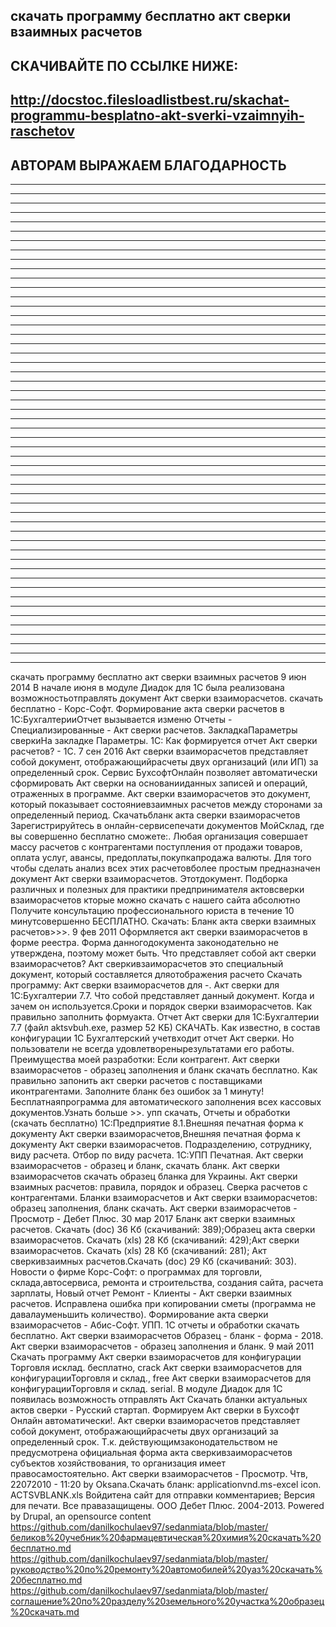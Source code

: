 скачать программу бесплатно акт сверки взаимных расчетов
--------------------------------------------------
СКАЧИВАЙТЕ ПО ССЫЛКЕ НИЖЕ:
--------------------------------------------------
http://docstoc.filesloadlistbest.ru/skachat-programmu-besplatno-akt-sverki-vzaimnyih-raschetov
--------------------------------------------------
АВТОРАМ ВЫРАЖАЕМ БЛАГОДАРНОСТЬ
--------------------------------------------------
--------------------------------------------------
--------------------------------------------------
--------------------------------------------------
--------------------------------------------------
--------------------------------------------------
--------------------------------------------------
--------------------------------------------------
--------------------------------------------------
--------------------------------------------------
--------------------------------------------------
--------------------------------------------------
--------------------------------------------------
--------------------------------------------------
--------------------------------------------------
--------------------------------------------------
--------------------------------------------------
--------------------------------------------------
--------------------------------------------------
--------------------------------------------------
--------------------------------------------------
--------------------------------------------------
--------------------------------------------------
--------------------------------------------------
--------------------------------------------------
--------------------------------------------------
--------------------------------------------------
--------------------------------------------------
--------------------------------------------------
--------------------------------------------------
--------------------------------------------------
--------------------------------------------------
--------------------------------------------------
--------------------------------------------------
--------------------------------------------------
--------------------------------------------------
--------------------------------------------------
--------------------------------------------------
--------------------------------------------------
--------------------------------------------------
--------------------------------------------------
--------------------------------------------------
--------------------------------------------------
--------------------------------------------------
--------------------------------------------------
--------------------------------------------------
--------------------------------------------------
--------------------------------------------------
--------------------------------------------------
--------------------------------------------------
--------------------------------------------------
--------------------------------------------------
--------------------------------------------------
скачать программу бесплатно акт сверки взаимных расчетов 9 июн 2014  В начале июня в модуле Диадок для 1С была реализована возможностьотправлять документ Акт сверки взаиморасчетов. скачать бесплатно - Корс-Софт. Формирование акта сверки расчетов в 1С:БухгалтерииОтчет вызывается изменю Отчеты - Специализированные - Акт сверки расчетов. ЗакладкаПараметры сверкиНа закладке Параметры. 1С: Как формируется отчет Акт сверки расчетов? - 1С. 7 сен 2016  Акт сверки взаиморасчетов представляет собой документ, отображающийрасчеты двух организаций (или ИП) за определенный срок. Сервис БухсофтОнлайн позволяет автоматически сформировать Акт сверки на основанииданных записей и операций, отраженных в программе. Акт сверки взаиморасчетов  это документ, который показывает состояниевзаимных расчетов между сторонами за определенный период.  Скачатьбланк акта сверки взаиморасчетов  Зарегистрируйтесь в онлайн-сервисепечати документов МойСклад, где вы совершенно бесплатно сможете:. Любая организация совершает массу расчетов с контрагентами поступления от продажи товаров, оплата услуг, авансы, предоплаты,покупкапродажа валюты. Для того чтобы сделать анализ всех этих расчетовболее простым предназначен документ Акт сверки взаиморасчетов. Этотдокумент. Подборка различных и полезных для практики предпринимателя актовсверки взаиморасчетов кторые можно скачать с нашего сайта абсолютно Получите консультацию профессионального юриста в течение 10 минутсовершенно БЕСПЛАТНО.  Скачать: Бланк акта сверки взаимных расчетов>>>. 9 фев 2011  Оформляется акт сверки взаиморасчетов в форме реестра. Форма данногодокумента законодательно не утверждена, поэтому может быть. Что представляет собой акт сверки взаиморасчетов? Акт сверкивзаиморасчетов  это специальный документ, который составляется дляотображения расчето
Скачать программу: Акт сверки взаиморасчетов для  -. Акт сверки для 1С:Бухгалтерии 7.7. Что собой представляет данный документ. Когда и зачем он используется.Сроки и порядок сверки взаиморасчетов. Как правильно заполнить формуакта. Отчет Акт сверки для 1С:Бухгалтерии 7.7 (файл aktsvbuh.exe, размер 52 КБ) СКАЧАТЬ. Как известно, в состав конфигурации 1С Бухгалтерский учетвходит отчет Акт сверки. Но пользователи не всегда удовлетворенырезультатами его работы. Преимущества моей разработки: Если контрагент. Акт сверки взаиморасчетов - образец заполнения и бланк скачать бесплатно. Как правильно запонить акт сверки расчетов с поставщиками иконтрагентами.  Заполните бланк без ошибок за 1 минуту! Бесплатнаяпрограмма для автоматического заполнения всех кассовых документов.Узнать больше >>. упп скачать, Отчеты и обработки (скачать бесплатно)  1С:Предприятие 8.1.Внешняя печатная форма к документу Акт сверки взаиморасчетов,Внешняя печатная форма к документу Акт сверки взаиморасчетов. Подразделению, сотруднику, виду расчета. Отбор по виду расчета. 1С:УПП Печатная. Акт сверки взаиморасчетов - образец и бланк, скачать бланк. Акт сверки взаиморасчетов  скачать образец бланка для Украины. Акт сверки взаимных расчетов: правила, порядок и образец. Сверка расчетов с контрагентами. Бланки взаиморасчетов и
Акт сверки взаиморасчетов: образец заполнения, бланк скачать. Акт сверки взаиморасчетов - Просмотр  - Дебет Плюс. 30 мар 2017  Бланк акт сверки взаимных расчетов. Скачать (doc) 36 Кб (скачиваний: 389);Образец акта сверки взаиморасчетов. Скачать (xls) 28 Кб (скачиваний: 429);Акт сверки взаиморасчетов. Скачать (xls) 28 Кб (скачиваний: 281); Акт сверкивзаимных расчетов.Скачать (doc) 29 Кб (скачиваний: 303). Новости о фирме Корс-Софт: о программах для торговли, склада,автосервиса, ремонта и строительства, создания сайта, расчета зарплаты, Новый отчет Ремонт - Клиенты - Акт сверки взаимных расчетов. Исправлена ошибка при копировании сметы (программа не давалауменьшить количество). Формирование акта сверки взаиморасчетов - Абис-Софт. УПП. 1С отчеты и обработки скачать бесплатно. Акт сверки взаиморасчетов  Образец - бланк - форма - 2018. Акт сверки взаиморасчетов - образец заполнения и бланк. 9 май 2011  Скачать программу Акт сверки взаиморасчетов для конфигурации Торговля исклад. бесплатно, crack Акт сверки взаиморасчетов для конфигурацииТорговля и склад., free Акт сверки взаиморасчетов для конфигурацииТорговля и склад. serial. В модуле Диадок для 1С появилась возможность отправлять Акт
Скачать бланки актуальных актов сверки - Русский стартап. Формируем Акт сверки в Бухсофт Онлайн автоматически!. Акт сверки взаиморасчетов представляет собой документ, отображающийрасчеты двух организаций за определенный срок. Т.к. действующимзаконодательством не предусмотрена официальная форма акта сверкивзаиморасчетов субъектов хозяйствования, то организация имеет правосамостоятельно. Акт сверки взаиморасчетов - Просмотр. Чтв, 22072010 - 11:20 by Oksana.Скачать бланк: applicationvnd.ms-excel icon. ACTSVBLANK.xls  Войдитена сайт для отправки комментариев; Версия для печати. Все правазащищены. ООО Дебет Плюс. 2004-2013. Powered by Drupal, an opensource content
https://github.com/danilkochulaev97/sedanmiata/blob/master/беликов%20учебник%20фармацевтическая%20химия%20скачать%20бесплатно.md
https://github.com/danilkochulaev97/sedanmiata/blob/master/руководство%20по%20ремонту%20автомобилей%20уаз%20скачать%20бесплатно.md
https://github.com/danilkochulaev97/sedanmiata/blob/master/соглашение%20по%20разделу%20земельного%20участка%20образец%20скачать.md
